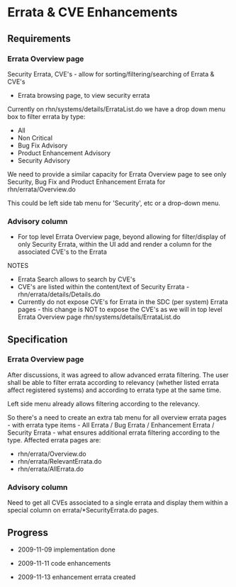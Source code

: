 # Errata & CVE Enhancements

## Requirements


### Errata Overview page




Security Errata, CVE's - allow for sorting/filtering/searching of Errata & CVE's 
* Errata browsing page, to view security errata

Currently on rhn/systems/details/ErrataList.do we have a drop down menu box to filter errata by type:

 * All
 * Non Critical
 * Bug Fix Advisory
 * Product Enhancement Advisory
 * Security Advisory

We need to provide a similar capacity for Errata Overview page to see only Security, Bug Fix and Product Enhancement Errata for rhn/errata/Overview.do

This could be left side tab menu for 'Security', etc or a drop-down menu. 
### Advisory column



* For top level Errata Overview page, beyond allowing for filter/display of only Security Errata, within the UI add and render a column for the associated CVE's to the Errata 

NOTES 
* Errata Search allows to search by CVE's
* CVE's are listed within the content/text of Security Errata - rhn/errata/details/Details.do
* Currently do not expose CVE's for Errata in the SDC (per system) Errata pages - this change is NOT to expose the CVE's as we will in top level Errata Overview page rhn/systems/details/ErrataList.do
## Specification

### Errata Overview page




After discussions, it was agreed to allow advanced errata filtering. The user shall be able to filter errata according to relevancy (whether listed errata affect registered systems) and according to errata type at the same time.

Left side menu already allows filtering according to the relevancy.

So there's a need to create an extra tab menu for all overview errata pages - with errata type items - All Errata / Bug Errata / Enhancement Errata / Security Errata - what ensures additional errata filtering according to the type.
Affected errata pages are:

 * rhn/errata/Overview.do
 * rhn/errata/RelevantErrata.do
 * rhn/errata/AllErrata.do
### Advisory column



Need to get all CVEs associated to a single errata and display them within a special column on errata/*SecurityErrata.do pages.
## Progress

 * 2009-11-09 implementation done

 * 2009-11-11 code enhancements
 * 2009-11-13 enhancement errata created
